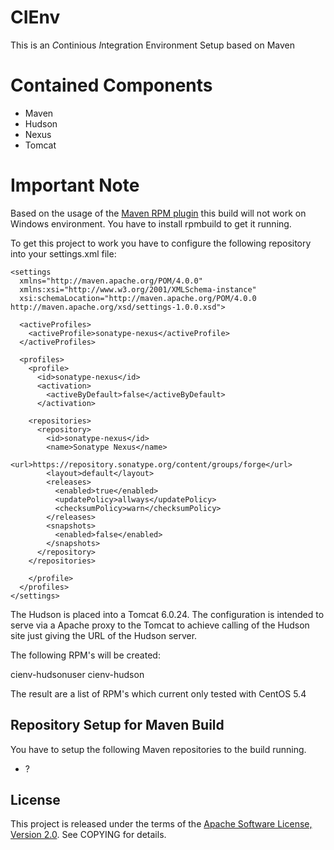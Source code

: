 CIEnv
=====

This is an *C*ontinious *I*ntegration Environment Setup based on Maven

Contained Components
====================

* Maven
* Hudson
* Nexus
* Tomcat

Important Note
==============
Based on the usage of the [Maven RPM plugin](http://mojo.codehaus.org/rpm-maven-plugin/) this build will not 
work on Windows environment. You have to install rpmbuild to get it running.

To get this project to work you have to configure the following repository
into your settings.xml file:

    <settings
      xmlns="http://maven.apache.org/POM/4.0.0"
      xmlns:xsi="http://www.w3.org/2001/XMLSchema-instance"
      xsi:schemaLocation="http://maven.apache.org/POM/4.0.0 http://maven.apache.org/xsd/settings-1.0.0.xsd">

      <activeProfiles>
        <activeProfile>sonatype-nexus</activeProfile>
      </activeProfiles>

      <profiles>
        <profile>
          <id>sonatype-nexus</id>
          <activation>
            <activeByDefault>false</activeByDefault>
          </activation>

        <repositories>
          <repository>
            <id>sonatype-nexus</id>
            <name>Sonatype Nexus</name>
            <url>https://repository.sonatype.org/content/groups/forge</url>
            <layout>default</layout>
            <releases>
              <enabled>true</enabled>
              <updatePolicy>allways</updatePolicy>
              <checksumPolicy>warn</checksumPolicy>
            </releases>
            <snapshots>
              <enabled>false</enabled>
            </snapshots>
          </repository>
        </repositories>

        </profile>
      </profiles>
    </settings>


The Hudson is placed into a Tomcat 6.0.24. The configuration is intended to
serve via a Apache proxy to the Tomcat to achieve calling of the Hudson site
just giving the URL of the Hudson server.

The following RPM's will be created:

cienv-hudsonuser
cienv-hudson

The result are a list of RPM's which current only tested with CentOS 5.4

## Repository Setup for Maven Build

You have to setup the following Maven repositories to the build running.
* ?

## License
This project is released under the terms of the [Apache Software License, Version 2.0](http://www.apache.org/licenses/LICENSE-2.0.html).
See COPYING for details.
